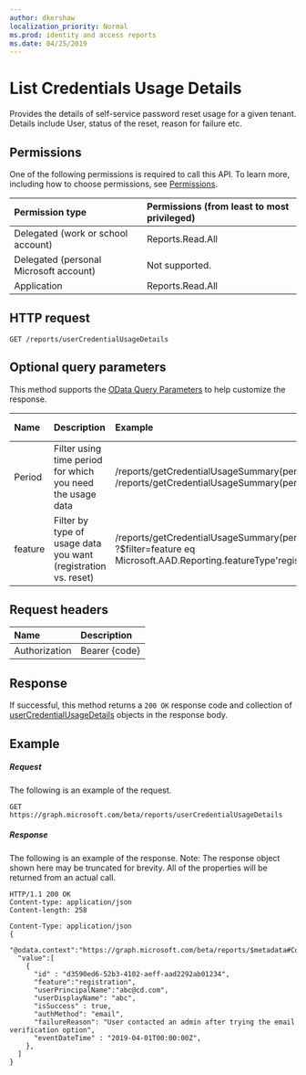 ```yaml
---
author: dkershaw
localization_priority: Normal
ms.prod: identity and access reports
ms.date: 04/25/2019
---
```


# List Credentials Usage Details 
Provides the details of self-service password reset usage for a given tenant. Details include User, status of the reset, reason for failure etc.

## Permissions
One of the following permissions is required to call this API. To learn more, including how to choose permissions, see [Permissions](../../../concepts/permissions_reference.md).

|Permission type                        | Permissions (from least to most privileged)              |
|:--------------------------------------|:---------------------------------------------------------|
|Delegated (work or school account)     |Reports.Read.All |
|Delegated (personal Microsoft account) | Not supported. |
|Application                            |Reports.Read.All |

## HTTP request
<!-- { "blockType": "ignored" } -->
```http
GET /reports/userCredentialUsageDetails
```
## Optional query parameters
This method supports the [OData Query Parameters](http://graph.microsoft.io/docs/overview/query_parameters) to help customize the response.

| Name      |Description|Example|Supported Operators|
|:----------|:----------|:-------|:-------------------|
|Period	|Filter using time period for which you need the usage data	|/reports/getCredentialUsageSummary(period='D30') /reports/getCredentialUsageSummary(period='d30')|	D1, D7,D30. Period is case insensitive
|feature|	Filter by type of usage data you want (registration vs. reset)|	/reports/getCredentialUsageSummary(period='D30') ?$filter=feature eq Microsoft.AAD.Reporting.featureType'registration'|	Eq|


## Request headers
| Name      |Description|
|:----------|:----------|
| Authorization | Bearer {code} |

## Response
If successful, this method returns a `200 OK` response code and collection of [userCredentialUsageDetails](../resources/usercredentialusagedetails.md) objects in the response body.
## Example
##### Request
The following is an example of the request.
<!-- {
  "blockType": "request",
  "name": "get_usercredentialusagedetails"
}-->
```http
GET https://graph.microsoft.com/beta/reports/userCredentialUsageDetails
```
##### Response
The following is an example of the response. Note: The response object shown here may be truncated for brevity. All of the properties will be returned from an actual call.
<!-- {
  "blockType": "response",
  "truncated": true,
  "@odata.type": "microsoft.graph.userCredentialUsageDetails",
  "isCollection": true
} -->
```http
HTTP/1.1 200 OK
Content-type: application/json
Content-length: 258

Content-Type: application/json
{
  "@odata.context":"https://graph.microsoft.com/beta/reports/$metadata#Collection(microsoft.graph.getUserCredentialUsageDetails)",
  "value":[
    {
      "id" : "d3590ed6-52b3-4102-aeff-aad2292ab01234",
      "feature":"registration",
      "userPrincipalName":"abc@cd.com",
      "userDisplayName": "abc",
      "isSuccess" : true,
      "authMethod": "email",
      "failureReason": "User contacted an admin after trying the email verification option",
      "eventDateTime" : "2019-04-01T00:00:00Z",
    },
  ]
}
```

<!-- uuid: 8fcb5dbc-d5aa-4681-8e31-b001d5168d79
2015-10-25 14:57:30 UTC -->
<!-- {
  "type": "#page.annotation",
  "description": "List userCredentialUsageDetails",
  "keywords": "",
  "section": "documentation",
  "tocPath": ""
}-->
